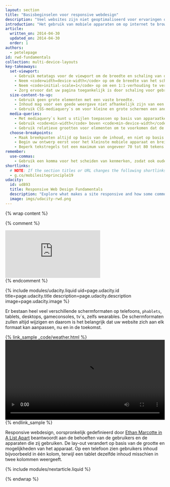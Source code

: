 ```yaml
---
layout: section
title: "Basisbeginselen voor responsive webdesign"
description: "Veel websites zijn niet geoptimaliseerd voor ervaringen op meerdere apparaten. Ontdek de basisbeginselen zodat uw website werkt op mobiele apparaten, desktops of iets anders met een scherm."
introduction: "Het gebruik van mobiele apparaten om op internet te browsen neemt enorm snel toe. Veel websites zijn echter nog niet geoptimaliseerd voor die mobiele apparaten. Mobiele apparaten zijn vaak beperkt door de grootte van het scherm en vereisen een andere aanpak voor de manier waarop de inhoud op het scherm wordt weergegeven."
article:
  written_on: 2014-04-30
  updated_on: 2014-04-30
  order: 1
authors:
  - petelepage
id: rwd-fundamentals
collection: multi-device-layouts
key-takeaways:
  set-viewport:
    - Gebruik metatags voor de viewport om de breedte en schaling van de browserviewport te bepalen.
    - Neem <code>width=device-width</code> op om de breedte van het scherm af te stemmen in apparaatonafhankelijke pixels.
    - Neem <code>initial-scale=1</code> op om een 1:1-verhouding te verkrijgen tussen CSS-pixels en apparaatonafhankelijke pixels.
    - Zorg ervoor dat uw pagina toegankelijk is door schaling voor gebruikers niet uit te schakelen.
  size-content-to-vp:
    - Gebruik geen grote elementen met een vaste breedte.
    - Inhoud mag voor een goede weergave niet afhankelijk zijn van een specifieke viewportbreedte.
    - Gebruik CSS-mediaquery`s om voor kleine en grote schermen een andere styling toe te passen.
  media-queries:
    - Met mediaquery`s kunt u stijlen toepassen op basis van apparaatkenmerken.
    - Gebruik <code>min-width</code> boven <code>min-device-width</code> om de breedste ervaring te garanderen.
    - Gebruik relatieve grootten voor elementen om te voorkomen dat de lay-out wordt onderbroken.
  choose-breakpoints:
    - Maak breekpunten altijd op basis van de inhoud, en niet op basis van apparaten, producten of merken.
    - Begin uw ontwerp eerst voor het kleinste mobiele apparaat en breid daarna steeds verder uit naarmate er meer schermruimte beschikbaar is.
    - Beperk tekstregels tot een maximum van ongeveer 70 tot 80 tekens.
remember:
  use-commas:
    - Gebruik een komma voor het scheiden van kenmerken, zodat ook oudere browsers de kenmerken goed kunnen parseren.
shortlinks: 
  # NOTE: If the section titles or URL changes the following shortlinks must be updated
  - g.co/mobilesiteprinciple19
udacity:
  id: ud893
  title: Responsive Web Design Fundamentals
  description: "Explore what makes a site responsive and how some common responsive design patterns work across different devices. Learn how to create your own responsive layouts and experiment with breakpoints, and optimizing text and more."
  image: imgs/udacity-rwd.png
---
```

{% wrap content %}

<style>
  .smaller-img {
    width: 60%;
    display: block;
    margin-left: auto;
    margin-right: auto;
  }

  img.center {
    display: block;
    margin-left: auto;
    margin-right: auto;
  }

  video.responsiveVideo {
    width: 100%;
  }
</style>

{% comment %}
<div class="media media--video">
  <iframe src="https://www.youtube.com/embed/oK09n_PGhTo?controls=2&modestbranding=1&showinfo=0&utm-source=crdev-wf" frameborder="0" allowfullscreen=""></iframe>
</div>
{% endcomment %}

{% include modules/udacity.liquid uid=page.udacity.id title=page.udacity.title description=page.udacity.description image=page.udacity.image %}


Er bestaan heel veel verschillende schermformaten op telefoons, `phablets`, tablets, desktops, gameconsoles, tv`s, zelfs wearables. De schermformaten zullen altijd wijzigen en daarom is het belangrijk dat uw website zich aan elk formaat kan aanpassen, nu en in de toekomst.

{% link_sample _code/weather.html %}
  <video autoplay loop controls class="responsiveVideo">
    <source src="videos/resize.webm" type="video/webm">
    <source src="videos/resize.mp4" type="video/mp4">
  </video>
{% endlink_sample %}

Responsive webdesign, oorspronkelijk gedefinieerd door [Ethan Marcotte in A List Apart](http://alistapart.com/article/responsive-web-design/) beantwoordt aan de behoeften van de gebruikers en de apparaten die zij gebruiken. De lay-out verandert op basis van de grootte en mogelijkheden van het apparaat. Op een telefoon zien gebruikers inhoud bijvoorbeeld in één kolom, terwijl een tablet dezelfde inhoud misschien in twee kolommen weergeeft.

{% include modules/nextarticle.liquid %}

{% endwrap %}

